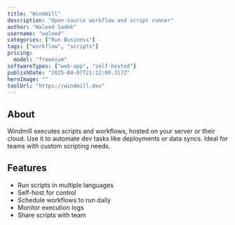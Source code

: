```yaml
---
title: "Windmill"
description: "Open-source workflow and script runner"
author: "Waleed Sadek"
username: "waleed"
categories: ["Run Business"]
tags: ["workflow", "scripts"]
pricing:
  model: "freemium"
softwareTypes: ["web-app", "self-hosted"]
publishDate: "2025-04-07T21:12:00.317Z"
heroImage: ""
toolUrl: "https://windmill.dev"
---
```

## About
Windmill executes scripts and workflows, hosted on your server or their cloud. Use it to automate dev tasks like deployments or data syncs. Ideal for teams with custom scripting needs.

## Features
- Run scripts in multiple languages
- Self-host for control
- Schedule workflows to run daily
- Monitor execution logs
- Share scripts with team